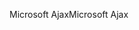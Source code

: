 <span data-ttu-id="a7fac-101">Microsoft Ajax</span><span class="sxs-lookup"><span data-stu-id="a7fac-101">Microsoft Ajax</span></span>